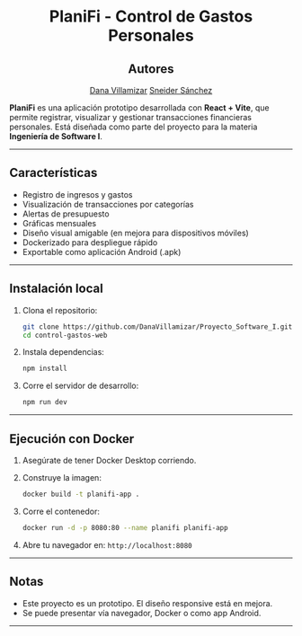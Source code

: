 <div align="center">

# PlaniFi - Control de Gastos Personales

## Autores  
[Dana Villamizar](https://github.com/DanaVillamizar)  [Sneider Sánchez](https://github.com/Sneider-exe)  
</div>


**PlaniFi** es una aplicación prototipo desarrollada con **React + Vite**, que permite registrar, visualizar y gestionar transacciones financieras personales. Está diseñada como parte del proyecto para la materia **Ingeniería de Software I**.

---

## Características

- Registro de ingresos y gastos
- Visualización de transacciones por categorías
- Alertas de presupuesto
- Gráficas mensuales
- Diseño visual amigable (en mejora para dispositivos móviles)
- Dockerizado para despliegue rápido
- Exportable como aplicación Android (.apk)

---

## Instalación local

1. Clona el repositorio:

    ```bash
    git clone https://github.com/DanaVillamizar/Proyecto_Software_I.git
    cd control-gastos-web
    ```

2. Instala dependencias:

    ```bash
    npm install
    ```

3. Corre el servidor de desarrollo:

    ```bash
    npm run dev
    ```

---

## Ejecución con Docker

1. Asegúrate de tener Docker Desktop corriendo.

2. Construye la imagen:

    ```bash
    docker build -t planifi-app .
    ```

3. Corre el contenedor:

    ```bash
    docker run -d -p 8080:80 --name planifi planifi-app
    ```

4. Abre tu navegador en: `http://localhost:8080`

---


## Notas

- Este proyecto es un prototipo. El diseño responsive está en mejora.
- Se puede presentar vía navegador, Docker o como app Android.

---
